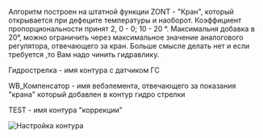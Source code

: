 Алгоритм построен на штатной функции ZONT - "Кран", который открывается при дефеците температуры и наоборот. Коэффициент пропорциональности принят 2, 0 - 0; 10  - 20 °. Максимальня добавка в 20°, можно ограничить через максимальное значение аналогового регулятора, отвечающего за кран. Больше смысле делать нет и если требуется ,то Вам надо чинить гидравлику.

Гидрострелка - имя контура с датчиком ГС

WB_Компенсатор - имя вебэлемента, отвечающего за показания "крана" который добавлен в контур  гидро стрелки

TEST - имя контура "коррекции"

![Настройка контура](...)
